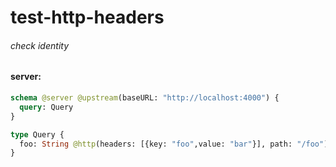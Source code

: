 # test-http-headers

###### check identity

#### server:

```graphql
schema @server @upstream(baseURL: "http://localhost:4000") {
  query: Query
}

type Query {
  foo: String @http(headers: [{key: "foo",value: "bar"}], path: "/foo")
}
```

